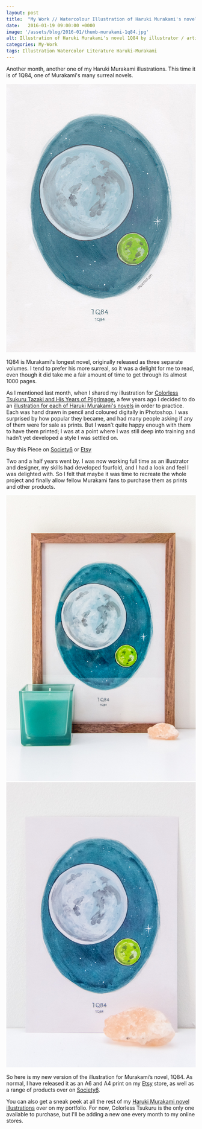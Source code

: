 ```yaml
---
layout: post
title:  "My Work // Watercolour Illustration of Haruki Murakami's novel 1Q84"
date: 	2016-01-19 09:00:00 +0000
image: '/assets/blog/2016-01/thumb-murakami-1q84.jpg'
alt: Illustration of Haruki Murakami's novel 1Q84 by illustrator / artist Karen Muray of A Rose Cast
categories: My-Work
tags: Illustration Watercolor Literature Haruki-Murakami
---
```


<p class="intro">Another month, another one of my Haruki Murakami illustrations. This time it is of 1Q84, one of Murakami's many surreal novels.</p>

![Watercolor illustration of Haruki Murakami's novel 1Q84 by illustrator / artist Karen Muray of A Rose Cast](/assets/folio/murakami/illustration-murakami-19q4.jpg "Watercolor illustration of Haruki Murakami's novel 1Q84 by illustrator / artist Karen Muray of A Rose Cast")

1Q84 is Murakami's longest novel, originally released as three separate volumes. I tend to prefer his more surreal, so it was a delight for me to read, even though it did take me a fair amount of time to get through its almost 1000 pages.

As I mentioned last month, when I shared my illustration for [Colorless Tsukuru Tazaki and His Years of Pilgrimage](/my-work/2015/12/15/colorless-tsukuru-haruki-murakami.html "Watercolour Illustration for Haruki Murakami's Colorless Tsukuru Tazaki and His Years of Pilgrimage"), a few years ago I decided to do an [illustration for each of Haruki Murakami's novels](http://www.akaihane.co.uk/post/54588755092/haruki-murakami "The original Haruki Murakami novel illustrations") in order to practice. Each was hand drawn in pencil and coloured digitally in Photoshop. I was surprised by how popular they became, and had many people asking if any of them were for sale as prints. But I wasn’t quite happy enough with them to have them printed; I was at a point where I was still deep into training and hadn’t yet developed a style I was settled on.

<div class="highlight">
  <p>Buy <span class="the">this</span> Piece <span class="the">on</span>
    <a href="https://society6.com/product/watercolor-illustration-of-haruki-murakamis-novel-1q84_print#1=45" title="Buy Watercolor illustration of Haruki Murakami's novel 1Q84 on the A Rose Cast Society6 store">Society6</a>
    <span class="the">or</span>
    <a href="https://www.etsy.com/shop/ARoseCast?section_id=18192366" title="Buy Watercolor illustration of Haruki Murakami's novel 1Q84 on the A Rose Cast Etsy store">Etsy</a>
  </p>
</div>

Two and a half years went by. I was now working full time as an illustrator and designer, my skills had developed fourfold, and I had a look and feel I was delighted with. So I felt that maybe it was time to recreate the whole project and finally allow fellow Murakami fans to purchase them as prints and other products.

<div class="row">
	<div class="col-md-6">
		<a href="https://www.etsy.com/listing/258057151/haruki-murakamis-1q84-a4-illustration-of" title="A4 watercolor illustration Art Print of Haruki Murakami's novel 1Q84 on Etsy"><img src="/assets/blog/2016-01/a4-illustration-murakami-1q84.jpg" alt="A4 watercolor illustration Art Print of Haruki Murakami's novel 1Q84 on Etsy"></a>
	</div>
	<div class="col-md-6">
		<a href="https://www.etsy.com/listing/267617721/haruki-murakami-watercolor-novel" title="A6 watercolor illustration Art Print of Haruki Murakami's novel 1Q84 on Etsy"><img src="/assets/blog/2016-01/a6-illustration-murakami-1q84.jpg" alt="A6 watercolor illustration Art Print of Haruki Murakami's novel 1Q84 on Etsy"></a>
	</div>
</div>

So here is my new version of the illustration for Murakami’s novel, 1Q84. As normal, I have released it as an A6 and A4 print on my [Etsy](https://www.etsy.com/shop/ARoseCast?section_id=18192366 "Watercolour Illustration for Haruki Murakami's 1Q84 on Esty") store, as well as a range of products over on [Society6](https://society6.com/product/watercolor-illustration-of-haruki-murakamis-novel-1q84_print#1=45 "Watercolour Illustration for Haruki Murakami's 1Q84 on Esty").

You can also get a sneak peek at all the rest of my <a href="/project/illustration-murakami.html" title="Haruki Murakami novel watercolor illustrations by illustrator / artist Karen Muray of A Rose Cast">Haruki Murakami novel illustrations</a> over on my portfolio. For now, Colorless Tsukuru is the only one available to purchase, but I'll be adding a new one every month to my online stores.